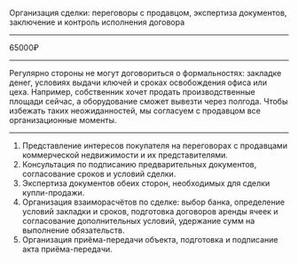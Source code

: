 Организация сделки: переговоры с продавцом, экспертиза документов, заключение и контроль исполнения договора

----

65000₽

----

Регулярно стороны не могут договориться о формальностях: закладке денег, условиях выдачи ключей и сроках освобождения офиса или цеха. Например, собственник хочет продать производственные площади сейчас, а оборудование сможет вывезти через полгода. Чтобы избежать таких неожиданностей, мы согласуем с продавцом все организационные моменты.

----

1. Представление интересов покупателя на переговорах с продавцами коммерческой недвижимости и их представителями.
2. Консультация по подписанию предварительных документов, согласование сроков и условий сделки.
3. Экспертиза документов обеих сторон, необходимых для сделки купли-продажи.
4. Организация взаиморасчётов по сделке: выбор банка, определение условий закладки и сроков, подготовка договоров аренды ячеек и согласование дополнительных условий, удержание сумм на выполнение обязательств.
5. Организация приёма-передачи объекта, подготовка и подписание акта приёма-передачи.